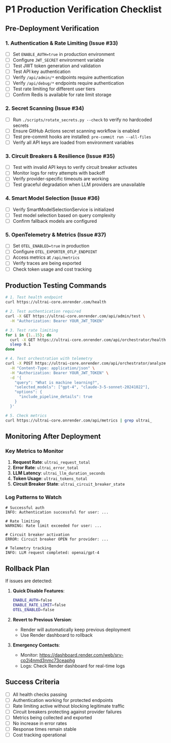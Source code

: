 # P1 Production Verification Checklist

## Pre-Deployment Verification

### 1. Authentication & Rate Limiting (Issue #33)
- [ ] Set `ENABLE_AUTH=true` in production environment
- [ ] Configure `JWT_SECRET` environment variable
- [ ] Test JWT token generation and validation
- [ ] Test API key authentication
- [ ] Verify `/api/admin/*` endpoints require authentication
- [ ] Verify `/api/debug/*` endpoints require authentication
- [ ] Test rate limiting for different user tiers
- [ ] Confirm Redis is available for rate limit storage

### 2. Secret Scanning (Issue #34)
- [ ] Run `./scripts/rotate_secrets.py --check` to verify no hardcoded secrets
- [ ] Ensure GitHub Actions secret scanning workflow is enabled
- [ ] Test pre-commit hooks are installed: `pre-commit run --all-files`
- [ ] Verify all API keys are loaded from environment variables

### 3. Circuit Breakers & Resilience (Issue #35)
- [ ] Test with invalid API keys to verify circuit breaker activates
- [ ] Monitor logs for retry attempts with backoff
- [ ] Verify provider-specific timeouts are working
- [ ] Test graceful degradation when LLM providers are unavailable

### 4. Smart Model Selection (Issue #36)
- [ ] Verify SmartModelSelectionService is initialized
- [ ] Test model selection based on query complexity
- [ ] Confirm fallback models are configured

### 5. OpenTelemetry & Metrics (Issue #37)
- [ ] Set `OTEL_ENABLED=true` in production
- [ ] Configure `OTEL_EXPORTER_OTLP_ENDPOINT`
- [ ] Access metrics at `/api/metrics`
- [ ] Verify traces are being exported
- [ ] Check token usage and cost tracking

## Production Testing Commands

```bash
# 1. Test health endpoint
curl https://ultrai-core.onrender.com/health

# 2. Test authentication required
curl -X GET https://ultrai-core.onrender.com/api/admin/test \
  -H "Authorization: Bearer YOUR_JWT_TOKEN"

# 3. Test rate limiting
for i in {1..15}; do
  curl -X GET https://ultrai-core.onrender.com/api/orchestrator/health
  sleep 0.1
done

# 4. Test orchestration with telemetry
curl -X POST https://ultrai-core.onrender.com/api/orchestrator/analyze \
  -H "Content-Type: application/json" \
  -H "Authorization: Bearer YOUR_JWT_TOKEN" \
  -d '{
    "query": "What is machine learning?",
    "selected_models": ["gpt-4", "claude-3-5-sonnet-20241022"],
    "options": {
      "include_pipeline_details": true
    }
  }'

# 5. Check metrics
curl https://ultrai-core.onrender.com/api/metrics | grep ultrai_
```

## Monitoring After Deployment

### Key Metrics to Monitor
1. **Request Rate**: `ultrai_request_total`
2. **Error Rate**: `ultrai_error_total`
3. **LLM Latency**: `ultrai_llm_duration_seconds`
4. **Token Usage**: `ultrai_tokens_total`
5. **Circuit Breaker State**: `ultrai_circuit_breaker_state`

### Log Patterns to Watch
```
# Successful auth
INFO: Authentication successful for user: ...

# Rate limiting
WARNING: Rate limit exceeded for user: ...

# Circuit breaker activation
ERROR: Circuit breaker OPEN for provider: ...

# Telemetry tracking
INFO: LLM request completed: openai/gpt-4
```

## Rollback Plan

If issues are detected:

1. **Quick Disable Features**:
   ```bash
   ENABLE_AUTH=false
   ENABLE_RATE_LIMIT=false
   OTEL_ENABLED=false
   ```

2. **Revert to Previous Version**:
   - Render will automatically keep previous deployment
   - Use Render dashboard to rollback

3. **Emergency Contacts**:
   - Monitor: https://dashboard.render.com/web/srv-cp2i4nmd3nmc73ceaphg
   - Logs: Check Render dashboard for real-time logs

## Success Criteria

- [ ] All health checks passing
- [ ] Authentication working for protected endpoints
- [ ] Rate limiting active without blocking legitimate traffic
- [ ] Circuit breakers protecting against provider failures
- [ ] Metrics being collected and exported
- [ ] No increase in error rates
- [ ] Response times remain stable
- [ ] Cost tracking operational